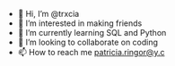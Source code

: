 - 👋 Hi, I’m @trxcia
- 👀 I’m interested in making friends
- 🌱 I’m currently learning SQL and Python
- 💞️ I’m looking to collaborate on coding
- 📫 How to reach me patricia.ringor@y.c

<!---
trxcia/trxcia is a ✨ special ✨ repository because its `README.md` (this file) appears on your GitHub profile.
You can click the Preview link to take a look at your changes.
--->

